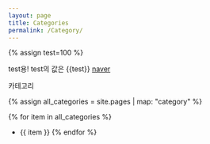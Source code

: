 ```yaml
---
layout: page
title: Categories
permalink: /Category/
---
```

{% assign test=100 %}

test용! test의 값은 {{test}}
[naver](https://www.naver.com "커서를 올리면 나온다.")

카테고리  

{% assign all_categories = site.pages | map: "category" %}

{% for item in all_categories %}
- {{ item }}
{% endfor %}
